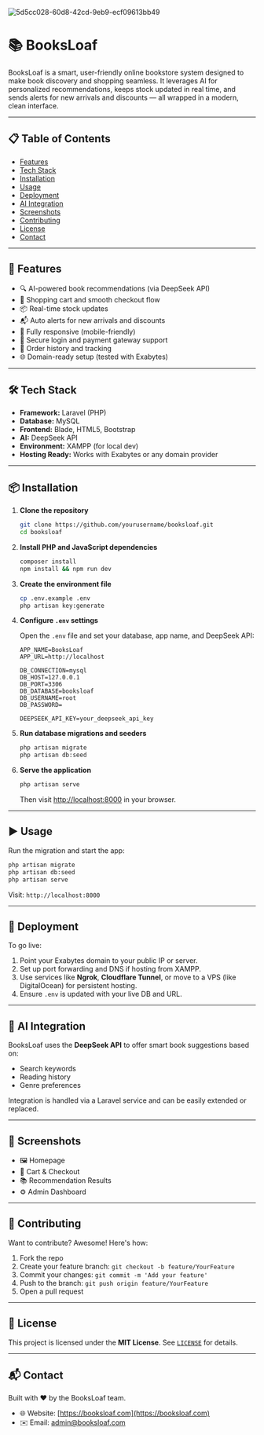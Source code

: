 ![5d5cc028-60d8-42cd-9eb9-ecf09613bb49](https://github.com/user-attachments/assets/3d8cf2a6-3406-47d9-a064-95a6a735bf30)

# 📚 BooksLoaf

BooksLoaf is a smart, user-friendly online bookstore system designed to make book discovery and shopping seamless. It leverages AI for personalized recommendations, keeps stock updated in real time, and sends alerts for new arrivals and discounts — all wrapped in a modern, clean interface.

---

## 📋 Table of Contents

- [Features](#-features)
- [Tech Stack](#-tech-stack)
- [Installation](#-installation)
- [Usage](#-usage)
- [Deployment](#-deployment)
- [AI Integration](#-ai-integration)
- [Screenshots](#-screenshots)
- [Contributing](#-contributing)
- [License](#-license)
- [Contact](#-contact)

---

## 🚀 Features

- 🔍 AI-powered book recommendations (via DeepSeek API)
- 🛒 Shopping cart and smooth checkout flow
- 📦 Real-time stock updates
- 📬 Auto alerts for new arrivals and discounts
- 📱 Fully responsive (mobile-friendly)
- 🔐 Secure login and payment gateway support
- 🧾 Order history and tracking
- 🌐 Domain-ready setup (tested with Exabytes)

---

## 🛠️ Tech Stack

- **Framework:** Laravel (PHP)
- **Database:** MySQL
- **Frontend:** Blade, HTML5, Bootstrap
- **AI:** DeepSeek API
- **Environment:** XAMPP (for local dev)
- **Hosting Ready:** Works with Exabytes or any domain provider

---

## 📦 Installation

1. **Clone the repository**
   
   ```bash
   git clone https://github.com/yourusername/booksloaf.git
   cd booksloaf
   ```

2. **Install PHP and JavaScript dependencies**
   
   ```bash
   composer install
   npm install && npm run dev
   ```

3. **Create the environment file**
   
   ```bash
   cp .env.example .env
   php artisan key:generate
   ```

4. **Configure `.env` settings**
   
   Open the `.env` file and set your database, app name, and DeepSeek API:

   ```env
   APP_NAME=BooksLoaf
   APP_URL=http://localhost

   DB_CONNECTION=mysql
   DB_HOST=127.0.0.1
   DB_PORT=3306
   DB_DATABASE=booksloaf
   DB_USERNAME=root
   DB_PASSWORD=

   DEEPSEEK_API_KEY=your_deepseek_api_key
   ```

5. **Run database migrations and seeders**

   ```bash
   php artisan migrate
   php artisan db:seed
   ```

6. **Serve the application**

   ```bash
   php artisan serve
   ```

   Then visit [http://localhost:8000](http://localhost:8000) in your browser.

---

## ▶️ Usage

Run the migration and start the app:

```bash
php artisan migrate
php artisan db:seed
php artisan serve
```

Visit: `http://localhost:8000`

---

## 🚢 Deployment

To go live:

1. Point your Exabytes domain to your public IP or server.
2. Set up port forwarding and DNS if hosting from XAMPP.
3. Use services like **Ngrok**, **Cloudflare Tunnel**, or move to a VPS (like DigitalOcean) for persistent hosting.
4. Ensure `.env` is updated with your live DB and URL.

---

## 🤖 AI Integration

BooksLoaf uses the **DeepSeek API** to offer smart book suggestions based on:

- Search keywords
- Reading history
- Genre preferences

Integration is handled via a Laravel service and can be easily extended or replaced.

---

## 📸 Screenshots

- 🖼️ Homepage
- 🛒 Cart & Checkout
- 📚 Recommendation Results
- ⚙️ Admin Dashboard

---

## 🤝 Contributing

Want to contribute? Awesome! Here's how:

1. Fork the repo
2. Create your feature branch: `git checkout -b feature/YourFeature`
3. Commit your changes: `git commit -m 'Add your feature'`
4. Push to the branch: `git push origin feature/YourFeature`
5. Open a pull request

---

## 📄 License

This project is licensed under the **MIT License**. See [`LICENSE`](LICENSE) for details.

---

## 📬 Contact

Built with ❤️ by the BooksLoaf team.

- 🌐 Website: [https://booksloaf.com](https://booksloaf.com)
- ✉️ Email: admin@booksloaf.com
